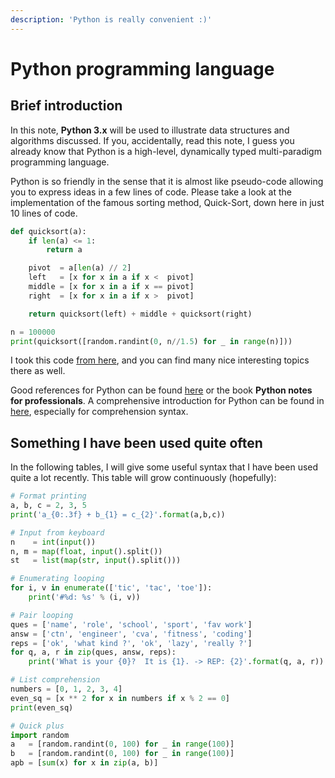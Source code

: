 ```yaml
---
description: 'Python is really convenient :)'
---
```


# Python programming language

## Brief introduction

In this note, **Python 3.x** will be used to illustrate data structures and algorithms discussed. If you, accidentally, read this note, I guess you already know that Python is a high-level, dynamically typed multi-paradigm programming language.

Python is so friendly in the sense that it is almost like pseudo-code allowing you to express ideas in a few lines of code. Please take a look at the implementation of the famous sorting method, Quick-Sort, down here in just 10 lines of code.

```python
def quicksort(a):
    if len(a) <= 1:
        return a

    pivot  = a[len(a) // 2]
    left   = [x for x in a if x <  pivot]
    middle = [x for x in a if x == pivot]
    right  = [x for x in a if x >  pivot]

    return quicksort(left) + middle + quicksort(right)

n = 100000
print(quicksort([random.randint(0, n//1.5) for _ in range(n)]))
```

I took this code [from here](http://cs231n.github.io/python-numpy-tutorial/), and you can find many nice interesting topics there as well.

Good references for Python can be found [here](https://www.w3schools.com/python/) or the book **Python notes for professionals**. A comprehensive introduction for Python can be found in [here](https://docs.python.org/3.7/contents.html), especially for comprehension syntax.

## Something I have been used quite often

In the following tables, I will give some useful syntax that I have been used quite a lot recently. This table will grow continuously \(hopefully\):

```python
# Format printing
a, b, c = 2, 3, 5
print('a_{0:.3f} + b_{1} = c_{2}'.format(a,b,c))     

# Input from keyboard
n    = int(input())                                  
n, m = map(float, input().split())
st   = list(map(str, input().split()))

# Enumerating looping
for i, v in enumerate(['tic', 'tac', 'toe']):        
    print('#%d: %s' % (i, v))

# Pair looping    
ques = ['name', 'role', 'school', 'sport', 'fav work']
answ = ['ctn', 'engineer', 'cva', 'fitness', 'coding']
reps = ['ok', 'what kind ?', 'ok', 'lazy', 'really ?']
for q, a, r in zip(ques, answ, reps):                
    print('What is your {0}?  It is {1}. -> REP: {2}'.format(q, a, r))

# List comprehension
numbers = [0, 1, 2, 3, 4]
even_sq = [x ** 2 for x in numbers if x % 2 == 0]
print(even_sq)  

# Quick plus
import random
a   = [random.randint(0, 100) for _ in range(100)]
b   = [random.randint(0, 100) for _ in range(100)]
apb = [sum(x) for x in zip(a, b)]
```

